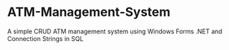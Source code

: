 # ATM-Management-System
A simple CRUD ATM management system using Windows Forms .NET and Connection Strings in SQL

